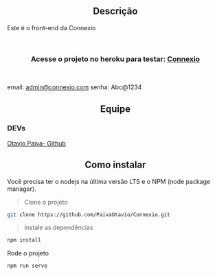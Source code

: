 <h2 align="center"> Descrição </h2>

Este é o front-end da Connexio

<br/>
    <h3 align='center'>Acesse o projeto no heroku para testar: <a href='https://connexio.herokuapp.com/'><strong>Connexio</strong></a></h3>
<br/>

email: admin@connexio.com
senha: Abc@1234

<h2 align="center"> Equipe </h2>

### DEVs
[ Otavio Paiva- Github](https://github.com/PaivaOtavio)


<h2 align="center"> Como instalar </h2>

Você precisa ter o nodejs na última versão LTS e o NPM (node package manager). 

> Clone o projeto
```bash
git clone https://github.com/PaivaOtavio/Connexio.git
```
> Instale as dependências
```bash
npm install 
```

Rode o projeto
```bash
npm run serve
```
